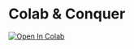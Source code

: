 # Colab & Conquer

[![Open In Colab](https://colab.research.google.com/assets/colab-badge.svg)](https://colab.research.google.com/drive/12-sa7p3V9KyrCUCHvE_hPFwKWyuoxYG4)
